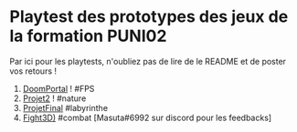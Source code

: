 # Playtest des prototypes des jeux de la formation PUNI02

Par ici pour les playtests, n'oubliez pas de lire de le README et de poster vos retours !


1. [DoomPortal](https://github.com/bigyaya/DoomPortal) ! #FPS
2. [Projet2](https://github.com/Watunip/MyGame) ! #nature
3. [ProjetFinal](https://github.com/Solene210/ProjetFinal) #labyrinthe
4. [Fight3D)](https://drive.google.com/file/d/1KXzrnwETRdc1xor5S5xBBicdtVRBzyFU/view?usp=share_link) #combat [Masuta#6992 sur discord pour les feedbacks]
